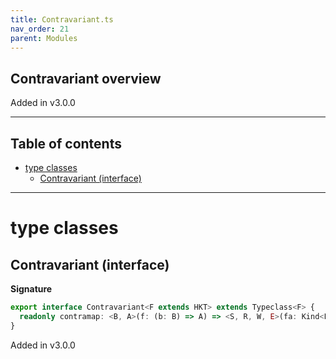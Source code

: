 ```yaml
---
title: Contravariant.ts
nav_order: 21
parent: Modules
---
```


## Contravariant overview

Added in v3.0.0

---

<h2 class="text-delta">Table of contents</h2>

- [type classes](#type-classes)
  - [Contravariant (interface)](#contravariant-interface)

---

# type classes

## Contravariant (interface)

**Signature**

```ts
export interface Contravariant<F extends HKT> extends Typeclass<F> {
  readonly contramap: <B, A>(f: (b: B) => A) => <S, R, W, E>(fa: Kind<F, S, R, W, E, A>) => Kind<F, S, R, W, E, B>
}
```

Added in v3.0.0
